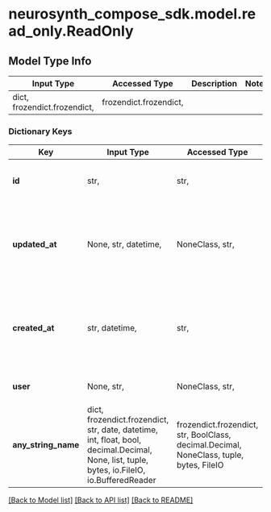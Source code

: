 # neurosynth_compose_sdk.model.read_only.ReadOnly

## Model Type Info
Input Type | Accessed Type | Description | Notes
------------ | ------------- | ------------- | -------------
dict, frozendict.frozendict,  | frozendict.frozendict,  |  | 

### Dictionary Keys
Key | Input Type | Accessed Type | Description | Notes
------------ | ------------- | ------------- | ------------- | -------------
**id** | str,  | str,  | the identifier for the resource. | [optional] 
**updated_at** | None, str, datetime,  | NoneClass, str,  | when the resource was last modified. | [optional] value must conform to RFC-3339 date-time
**created_at** | str, datetime,  | str,  | When the resource was created. | [optional] value must conform to RFC-3339 date-time
**user** | None, str,  | NoneClass, str,  | Who owns the resource. | [optional] 
**any_string_name** | dict, frozendict.frozendict, str, date, datetime, int, float, bool, decimal.Decimal, None, list, tuple, bytes, io.FileIO, io.BufferedReader | frozendict.frozendict, str, BoolClass, decimal.Decimal, NoneClass, tuple, bytes, FileIO | any string name can be used but the value must be the correct type | [optional]

[[Back to Model list]](../../README.md#documentation-for-models) [[Back to API list]](../../README.md#documentation-for-api-endpoints) [[Back to README]](../../README.md)

